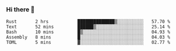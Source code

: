 ### Hi there 👋

<!--
**berkus/berkus** is a ✨ _special_ ✨ repository because its `README.md` (this file) appears on your GitHub profile.

Here are some ideas to get you started:

- 🔭 I’m currently working on ...
- 🌱 I’m currently learning ...
- 👯 I’m looking to collaborate on ...
- 🤔 I’m looking for help with ...
- 💬 Ask me about ...
- 📫 How to reach me: ...
- 😄 Pronouns: ...
- ⚡ Fun fact: ...
-->

<!--START_SECTION:waka-->
```text
Rust       2 hrs           ██████████████▒░░░░░░░░░░   57.70 % 
Text       52 mins         ██████▒░░░░░░░░░░░░░░░░░░   25.14 % 
Bash       10 mins         █▒░░░░░░░░░░░░░░░░░░░░░░░   04.93 % 
Assembly   8 mins          █░░░░░░░░░░░░░░░░░░░░░░░░   04.03 % 
TOML       5 mins          ▓░░░░░░░░░░░░░░░░░░░░░░░░   02.77 % 
```
<!--END_SECTION:waka-->
